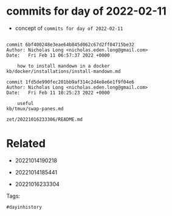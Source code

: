 # commits for day of 2022-02-11

- concept of `commits for day of 2022-02-11`

```

commit 6bf400248e3eae64b845d062c67d2ff04715be32
Author: Nicholas Long <nicholas.eden.long@gmail.com>
Date:   Fri Feb 11 06:57:37 2022 +0000

    how to install mandown in a docker
kb/docker/installations/install-mandown.md

commit 1fd5de990fec201bb9af314c2d4e8e6e1f9f04e6
Author: Nicholas Long <nicholas.eden.long@gmail.com>
Date:   Fri Feb 11 10:25:23 2022 +0000

    useful
kb/tmux/swap-panes.md
```

` zet/20221016233306/README.md `

# Related

- 20221014190218

- 20221014185441

- 20221016233304

Tags:

    #dayinhistory
